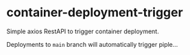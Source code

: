 # container-deployment-trigger

 Simple axios RestAPI to trigger container deployment.
 
Deployments to `main` branch will automatically trigger piple...